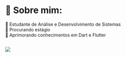 # 💫 Sobre mim:
🔭 Estudante de Análise e Desenvolvimento de Sistemas<br>👯 Procurando estágio<br>🌱 Aprimorando conhecimentos em Dart e Flutter<br>



##
[![](https://visitcount.itsvg.in/api?id=llimagustavo&icon=0&color=1)](https://visitcount.itsvg.in)

<!-- Proudly created with GPRM ( https://gprm.itsvg.in ) -->
